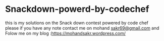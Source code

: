 # Snackdown-powerd-by-codechef
this is my solutions on the Snack down contest powered  by code chef 
please if you have any note  contact me  on mohand sakr69@gmail.com
and Folow me on my blog :https://mohandsakr.wordpress.com/
